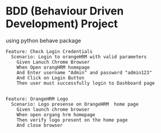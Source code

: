 # BDD (Behaviour Driven Development) Project
using python behave package

    Feature: Check Login Credentials
      Scenario: Login to orangeHRM with valid parameters
        Given Lanuch Chrome Browser
        When Open orangHRM homepage
        And Enter username "Admin" and password "admin123"
        And Click on Login Button
        Then user must successfully login to Dashboard page
  
    
    Feature: OrangeHRM Logo
      Scenario: Logo presense on OrangeHRM  home page
        Given launch chrome browser
        When open organg hrm homepage
        Then verify logo present on the home page
        And close browser